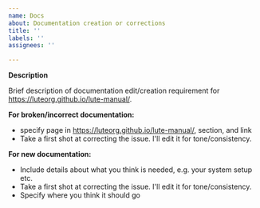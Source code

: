 ```yaml
---
name: Docs
about: Documentation creation or corrections
title: ''
labels: ''
assignees: ''

---
```


**Description**

Brief description of documentation edit/creation requirement for https://luteorg.github.io/lute-manual/.

**For broken/incorrect documentation:**

* specify page in https://luteorg.github.io/lute-manual/, section, and link
* Take a first shot at correcting the issue.  I'll edit it for tone/consistency.

**For new documentation:**

* Include details about what you think is needed, e.g. your system setup etc.
* Take a first shot at correcting the issue.  I'll edit it for tone/consistency.
* Specify where you think it should go
